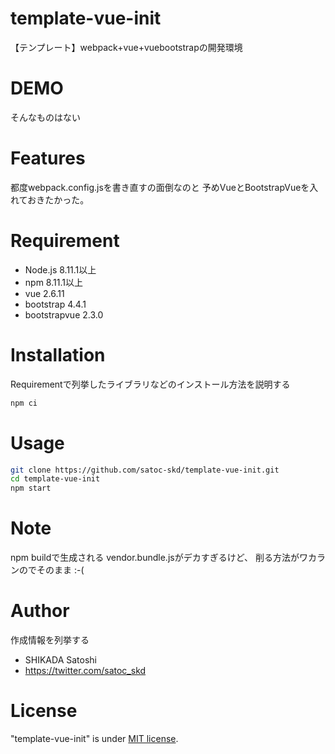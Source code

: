 # template-vue-init
【テンプレート】webpack+vue+vuebootstrapの開発環境

# DEMO

そんなものはない
 
# Features
 
都度webpack.config.jsを書き直すの面倒なのと
予めVueとBootstrapVueを入れておきたかった。
 
# Requirement
 
* Node.js 8.11.1以上
* npm 8.11.1以上
* vue 2.6.11
* bootstrap 4.4.1
* bootstrapvue 2.3.0
 
# Installation
 
Requirementで列挙したライブラリなどのインストール方法を説明する
 
```bash
npm ci
```
 
# Usage
 
```bash
git clone https://github.com/satoc-skd/template-vue-init.git
cd template-vue-init
npm start
```
 
# Note
 
npm buildで生成される vendor.bundle.jsがデカすぎるけど、
削る方法がワカランのでそのまま :-(
 
# Author
 
作成情報を列挙する
 
* SHIKADA Satoshi
* https://twitter.com/satoc_skd
 
# License
 
"template-vue-init" is under [MIT license](https://en.wikipedia.org/wiki/MIT_License).
